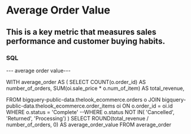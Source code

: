# Average Order Value

## This is a key metric that measures sales performance and customer buying habits.

### SQL

--- average order value---

WITH average_order AS (
  SELECT 
    COUNT(o.order_id) AS number_of_orders,
    SUM(oi.sale_price * o.num_of_item) AS total_revenue,



FROM 
  bigquery-public-data.thelook_ecommerce.orders o
JOIN
 bigquery-public-data.thelook_ecommerce.order_items oi
 ON o.order_id = oi.id
WHERE o.status = 'Complete'
--WHERE o.status NOT IN( 'Cancelled', 'Returned', 'Processing') 
)
SELECT
ROUND(total_revenue / number_of_orders, 0) AS average_order_value
FROM
  average_order
